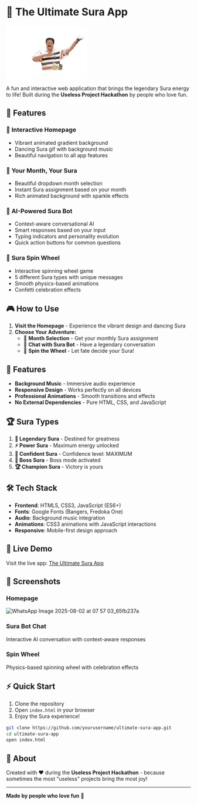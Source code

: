 # 🍻 The Ultimate Sura App

![Sura App Banner](gif/sura1.gif)

A fun and interactive web application that brings the legendary Sura energy to life! Built during the **Useless Project Hackathon** by people who love fun.

## 🌟 Features

### 🎨 **Interactive Homepage**
- Vibrant animated gradient background
- Dancing Sura gif with background music
- Beautiful navigation to all app features

### 🔮 **Your Month, Your Sura**
- Beautiful dropdown month selection
- Instant Sura assignment based on your month
- Rich animated background with sparkle effects

### 🤖 **AI-Powered Sura Bot**
- Context-aware conversational AI
- Smart responses based on your input
- Typing indicators and personality evolution
- Quick action buttons for common questions

### 🎡 **Sura Spin Wheel**
- Interactive spinning wheel game
- 5 different Sura types with unique messages
- Smooth physics-based animations
- Confetti celebration effects

## 🎮 **How to Use**

1. **Visit the Homepage** - Experience the vibrant design and dancing Sura
2. **Choose Your Adventure:**
   - 🔮 **Month Selection** - Get your monthly Sura assignment
   - 🤖 **Chat with Sura Bot** - Have a legendary conversation
   - 🎡 **Spin the Wheel** - Let fate decide your Sura!

## 🎵 **Features**

- **Background Music** - Immersive audio experience
- **Responsive Design** - Works perfectly on all devices
- **Professional Animations** - Smooth transitions and effects
- **No External Dependencies** - Pure HTML, CSS, and JavaScript

## 🏆 **Sura Types**

1. **🌟 Legendary Sura** - Destined for greatness
2. **⚡ Power Sura** - Maximum energy unlocked
3. **💪 Confident Sura** - Confidence level: MAXIMUM
4. **👑 Boss Sura** - Boss mode activated
5. **🏆 Champion Sura** - Victory is yours

## 🛠️ **Tech Stack**

- **Frontend**: HTML5, CSS3, JavaScript (ES6+)
- **Fonts**: Google Fonts (Bangers, Fredoka One)
- **Audio**: Background music integration
- **Animations**: CSS3 animations with JavaScript interactions
- **Responsive**: Mobile-first design approach

## 🚀 **Live Demo**

Visit the live app: [The Ultimate Sura App](https://yourusername.github.io/ultimate-sura-app)

## 📱 **Screenshots**

### Homepage
![WhatsApp Image 2025-08-02 at 07 57 03_65fb237a](https://github.com/user-attachments/assets/ee93aaf3-c844-4c6a-8257-bc7af76fc7dd)


### Sura Bot Chat
Interactive AI conversation with context-aware responses

### Spin Wheel
Physics-based spinning wheel with celebration effects

## ⚡ **Quick Start**

1. Clone the repository
2. Open `index.html` in your browser
3. Enjoy the Sura experience!

```bash
git clone https://github.com/yourusername/ultimate-sura-app.git
cd ultimate-sura-app
open index.html
```

## 🎊 **About**

Created with ❤️ during the **Useless Project Hackathon** - because sometimes the most "useless" projects bring the most joy!

---


**Made by people who love fun** 🎉
